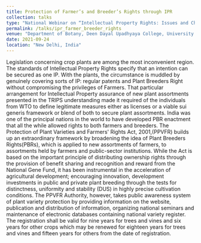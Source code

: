 ```yaml
---
title: Protection of Farmer’s and Breeder’s Rights through IPR
collection: talks
type: "National Webinar on “Intellectual Property Rights: Issues and Challenges”"
permalink: /talks/ipr_farmer_breeder_rights
venue: "Department of Botany, Deen Dayal Upadhyaya College, University of Delhi"
date: 2021-09-24
location: "New Delhi, India"
---
```


Legislation concerning crop plants are among the most inconvenient region. The standards of Intellectual Property Rights specify that an intention can 
be secured as one IP. With the plants, the circumstance is muddled by genuinely covering sorts of IP: regular patents and Plant Breeders Right without 
compromising the privileges of Farmers. That particular arrangement for Intellectual Property assurance of new plant assortments presented in the TRIPS 
understanding made it required of the individuals from WTO to define legitimate measures either as licenses or a viable sui generis framework or blend 
of both to secure plant assortments. India was one of the principal nations in the world to have developed PBR enactment that all the while allowed 
rights to both farmers and breeders. The Protection of Plant Varieties and Farmers' Rights Act, 2001,(PPVFR) builds up an extraordinary framework by 
broadening the idea of Plant Breeders Rights(PBRs), which is applied to new assortments of farmers, to assortments held by farmers and public-sector 
institutions. While the Act is based on the important principle of distributing ownership rights through the provision of benefit sharing and 
recognition and reward from the National Gene Fund, it has been instrumental in the acceleration of agricultural development; encouraging innovation, 
development investments in public and private plant breeding through the tests for distinctness, uniformity and stability (DUS) in highly precise 
cultivation conditions. The PPVFR Authority, however, takes public awareness system of plant variety protection by providing information on the website, 
publication and distribution of information, organizing national seminars and maintenance of electronic databases containing national variety register. 
The registration shall be valid for nine years for trees and vines and six years for other crops which may be renewed for eighteen years for trees and 
vines and fifteen years for others from the date of registration.


